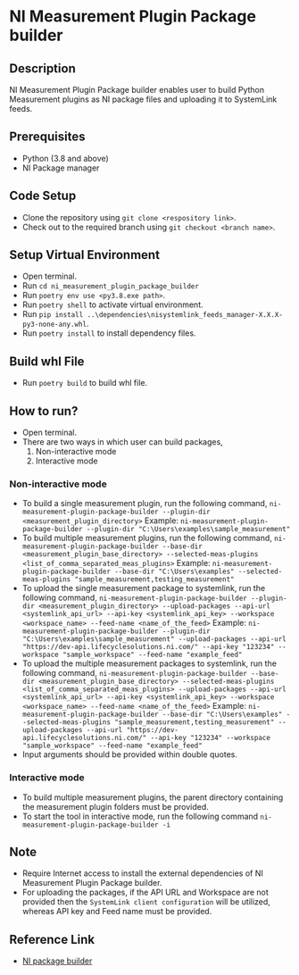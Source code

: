 # NI Measurement Plugin Package builder

## Description

NI Measurement Plugin Package builder enables user to build Python Measurement plugins as NI package files and uploading it to SystemLink feeds.

## Prerequisites

- Python (3.8 and above)
- NI Package manager

## Code Setup

- Clone the repository using `git clone <respository link>`.
- Check out to the required branch using `git checkout <branch name>`.

## Setup Virtual Environment

- Open terminal.
- Run `cd ni_measurement_plugin_package_builder`
- Run `poetry env use <py3.8.exe path>`.
- Run `poetry shell` to activate virtual environment.
- Run `pip install ..\dependencies\nisystemlink_feeds_manager-X.X.X-py3-none-any.whl`.
- Run `poetry install` to install dependency files.

## Build whl File

- Run `poetry build` to build whl file.

## How to run?

- Open terminal.
- There are two ways in which user can build packages,
    1. Non-interactive mode
    2. Interactive mode

### Non-interactive mode

- To build a single measurement plugin, run the following command,
    `ni-measurement-plugin-package-builder --plugin-dir <measurement_plugin_directory>`
    Example: `ni-measurement-plugin-package-builder --plugin-dir "C:\Users\examples\sample_measurement"`
- To build multiple measurement plugins, run the following command,
    `ni-measurement-plugin-package-builder --base-dir <measurement_plugin_base_directory> --selected-meas-plugins <list_of_comma_separated_meas_plugins>`
    Example: `ni-measurement-plugin-package-builder --base-dir "C:\Users\examples" --selected-meas-plugins "sample_measurement,testing_measurement"`
- To upload the single measurement package to systemlink, run the following command,
    `ni-measurement-plugin-package-builder --plugin-dir <measurement_plugin_directory> --upload-packages --api-url <systemlink_api_url> --api-key <systemlink_api_key> --workspace <workspace_name> --feed-name <name_of_the_feed>`
    Example: `ni-measurement-plugin-package-builder --plugin-dir "C:\Users\examples\sample_measurement" --upload-packages --api-url "https://dev-api.lifecyclesolutions.ni.com/" --api-key "123234" --workspace "sample_workspace" --feed-name "example_feed"`
- To upload the multiple measurement packages to systemlink, run the following command,
    `ni-measurement-plugin-package-builder --base-dir <measurement_plugin_base_directory> --selected-meas-plugins <list_of_comma_separated_meas_plugins> --upload-packages --api-url <systemlink_api_url> --api-key <systemlink_api_key> --workspace <workspace_name> --feed-name <name_of_the_feed>`
    Example: `ni-measurement-plugin-package-builder --base-dir "C:\Users\examples" --selected-meas-plugins "sample_measurement,testing_measurement" --upload-packages --api-url "https://dev-api.lifecyclesolutions.ni.com/" --api-key "123234" --workspace "sample_workspace" --feed-name "example_feed"`
- Input arguments should be provided within double quotes.

### Interactive mode

- To build multiple measurement plugins, the parent directory containing the measurement plugin folders must be provided.
- To start the tool in interactive mode, run the following command
    `ni-measurement-plugin-package-builder -i`

## Note

- Require Internet access to install the external dependencies of NI Measurement Plugin Package builder.
- For uploading the packages, if the API URL and Workspace are not provided then the `SystemLink client configuration` will be utilized, whereas API key and Feed name must be provided.

## Reference Link

- [NI package builder](https://www.ni.com/docs/en-US/bundle/package-manager/page/build-package-using-cli.html)